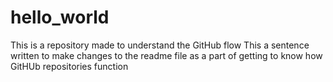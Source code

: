 # hello_world
This is a repository made to understand the GitHub flow
This a sentence written to make changes to the readme file as a part of getting to know how GitHUb repositories function
